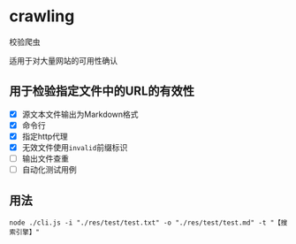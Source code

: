 # crawling
校验爬虫

适用于对大量网站的可用性确认

## 用于检验指定文件中的URL的有效性
- [x] 源文本文件输出为Markdown格式
- [x] 命令行
- [x] 指定http代理
- [x] 无效文件使用`invalid`前缀标识
- [ ] 输出文件查重
- [ ] 自动化测试用例

## 用法
```shell
node ./cli.js -i "./res/test/test.txt" -o "./res/test/test.md" -t "【搜索引擎】"
```